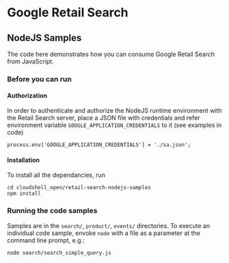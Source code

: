 # Google Retail Search 

## NodeJS Samples

The code here demonstrates how you can consume Google Retail Search from JavaScript.

### Before you can run

#### Authorization

In order to authenticate and authorize the NodeJS runtime environment with the Retail Search server,
place a JSON file with credentials and refer environment variable `GOOGLE_APPLICATION_CREDENTIALS` to it (see examples in code)

```
process.env['GOOGLE_APPLICATION_CREDENTIALS'] = './sa.json';
```

#### Installation 

To install all the dependancies, run

```
cd cloudshell_open/retail-search-nodejs-samples
npm install
```

### Running the code samples

Samples are in the `search/`, `product/`, `events/` directories.
To execute an individual code sample, envoke `node` with a file as a parameter at the command line prompt, e.g.:

```
node search/search_simple_query.js 
```
